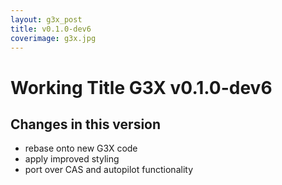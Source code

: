 ```yaml
---
layout: g3x_post
title: v0.1.0-dev6
coverimage: g3x.jpg
---
```

# Working Title G3X v0.1.0-dev6
## Changes in this version

* rebase onto new G3X code
* apply improved styling
* port over CAS and autopilot functionality